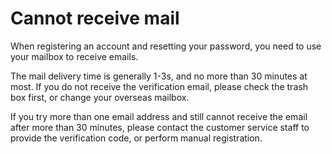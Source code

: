# Cannot receive mail

When registering an account and resetting your password, you need to use your mailbox to receive emails.

The mail delivery time is generally 1-3s, and no more than 30 minutes at most. If you do not receive the verification email, please check the trash box first, or change your overseas mailbox.

If you try more than one email address and still cannot receive the email after more than 30 minutes, please contact the customer service staff to provide the verification code, or perform manual registration.